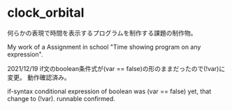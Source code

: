 # clock_orbital
何らかの表現で時間を表示するプログラムを制作する課題の制作物。

My work of a Assignment in school "Time showing program on any expression".







2021/12/19
if文のboolean条件式が(var == false)の形のままだったので(!var)に変更。
動作確認済み。

if-syntax conditional expression of boolean was (var == false) yet, that change to (!var).
runnable confirmed.
